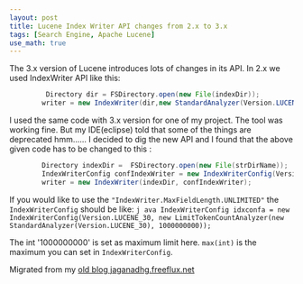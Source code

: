 ```yaml
---
layout: post
title: Lucene Index Writer API changes from 2.x to 3.x
tags: [Search Engine, Apache Lucene]
use_math: true
---
```

The 3.x version of Lucene introduces lots of changes in its API. In 2.x we used IndexWriter API like this:
       
```java
         Directory dir = FSDirectory.open(new File(indexDir));
        writer = new IndexWriter(dir,new StandardAnalyzer(Version.LUCENE_30),true,IndexWriter.MaxFieldLength.UNLIMITED);
```

I used the same code with 3.x version for one of my project. The tool was working fine. But my IDE(eclipse) told that some of the things are deprecated hmm...... I decided to dig the new API and I found that the above given code has to be changed to this :

```java
        Directory indexDir =  FSDirectory.open(new File(strDirName));
        IndexWriterConfig confIndexWriter = new IndexWriterConfig(Version.LUCENE_CURRENT, analyzer);
        writer = new IndexWriter(indexDir, confIndexWriter); 
```

If you would like to use the `"IndexWriter.MaxFieldLength.UNLIMITED"` the `IndexWriterConfig` should be like:
        ```j
        ava IndexWriterConfig idxconfa = new IndexWriterConfig(Version.LUCENE_30, new LimitTokenCountAnalyzer(new StandardAnalyzer(Version.LUCENE_30), 1000000000));
        ```

The int '1000000000' is set as maximum limit here. `max(int)` is the maximum you can set in `IndexWriterConfig`.


Migrated from my [old blog jaganadhg.freeflux.net](https://web.archive.org/web/20160323193721/http://jaganadhg.freeflux.net/blog)
